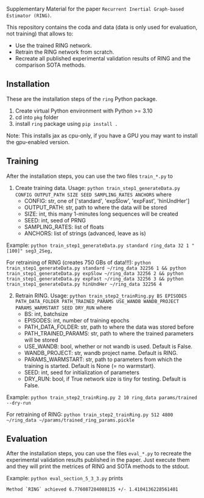 Supplementary Material for the paper `Recurrent Inertial Graph-based Estimator (RING)`.

This repository contains the coda and data (data is only used for evaluation, not training) that allows to:
- Use the trained RING network.
- Retrain the RING network from scratch.
- Recreate all published experimental validation results of RING and the comparison SOTA methods.

## Installation
These are the installation steps of the `ring` Python package.
1) Create virtual Python environment with Python >= 3.10
2) cd into `pkg` folder
3) install `ring` package using `pip install .`

Note: This installs jax as cpu-only, if you have a GPU you may want to install the gpu-enabled version.

## Training

After the installation steps, you can use the two files `train_*.py` to
1) Create training data. Usage: `python train_step1_generateData.py CONFIG OUTPUT_PATH SIZE SEED SAMPLING_RATES ANCHORS` where
    - CONFIG: str, one of ['standard', 'expSlow', 'expFast', 'hinUndHer']
    - OUTPUT_PATH: str, path to where the data will be stored
    - SIZE: int, this many 1-minutes long sequences will be created
    - SEED: int, seed of PRNG
    - SAMPLING_RATES: list of floats
    - ANCHORS: list of strings (advanced, leave as is)

Example: `python train_step1_generateData.py standard ring_data 32 1 "[100]" seg3_2Seg,`

For retraining of RING (creates 750 GBs of data!!!): `python train_step1_generateData.py standard ~/ring_data 32256 1 && python train_step1_generateData.py expSlow ~/ring_data 32256 2 && python train_step1_generateData.py expFast ~/ring_data 32256 3 && python train_step1_generateData.py hinUndHer ~/ring_data 32256 4`

2) Retrain RING. Usage: `python train_step2_trainRing.py BS EPISODES PATH_DATA_FOLDER PATH_TRAINED_PARAMS USE_WANDB WANDB_PROJECT PARAMS_WARMSTART SEED DRY_RUN` where
    - BS: int, batchsize
    - EPISODES: int, number of training epochs
    - PATH_DATA_FOLDER: str, path to where the data was stored before
    - PATH_TRAINED_PARAMS: str, path to where the trained parameters will be stored
    - USE_WANDB: bool, whether or not wandb is used. Default is False.
    - WANDB_PROJECT: str, wandb project name. Default is RING.
    - PARAMS_WARMSTART: str, path to parameters from which the training is started. Default is None (= no warmstart).
    - SEED: int, seed for initialization of parameters
    - DRY_RUN: bool, if True network size is tiny for testing. Default is False.

Example: `python train_step2_trainRing.py 2 10 ring_data params/trained --dry-run`

For retraining of RING: `python train_step2_trainRing.py 512 4800 ~/ring_data ~/params/trained_ring_params.pickle`

## Evaluation

After the installation steps, you can use the files `eval_*.py` to recreate the experimental validation results published in the paper. Just execute them and they will print the metrices of RING and SOTA methods to the stdout.

Example: `python eval_section_5_3_3.py` prints 
    
    Method `RING` achieved 6.776087284088135 +/- 1.4104136228561401